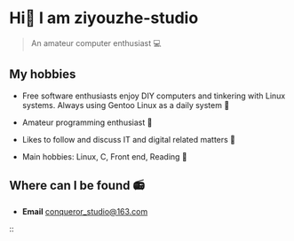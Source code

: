 # Hi👋 I am ziyouzhe-studio

> An amateur computer enthusiast 💻

## My hobbies

* Free software enthusiasts enjoy DIY computers and tinkering with Linux systems. Always using Gentoo Linux as a daily system 🚬
* Amateur programming enthusiast  🧠
* Likes to follow and discuss IT and digital related matters 🚀

* Main hobbies: Linux, C, Front end, Reading 📖

## Where can I be found 📻

* **Email** conqueror_studio@163.com

::
